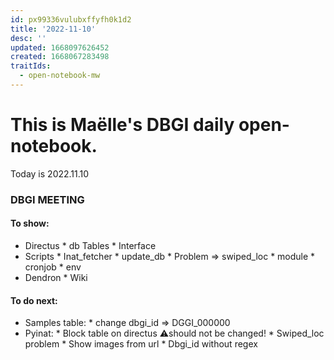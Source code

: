 ```yaml
---
id: px99336vulubxffyfh0k1d2
title: '2022-11-10'
desc: ''
updated: 1668097626452
created: 1668067283498
traitIds:
  - open-notebook-mw
---
```



# This is Maëlle's DBGI daily open-notebook.

Today is 2022.11.10


### DBGI MEETING
#### To show:

* Directus
      * db Tables
      * Interface
* Scripts
      * Inat_fetcher
      * update_db
           * Problem => swiped_loc
      * module
      * cronjob
      * env
* Dendron
      * Wiki



#### To do next:

* Samples table: 
      * change dbgi_id => DGGI_000000
* Pyinat:
      * Block table on directus ⚠️should not be changed!
      * Swiped_loc problem
      * Show images from url
      * Dbgi_id without regex

